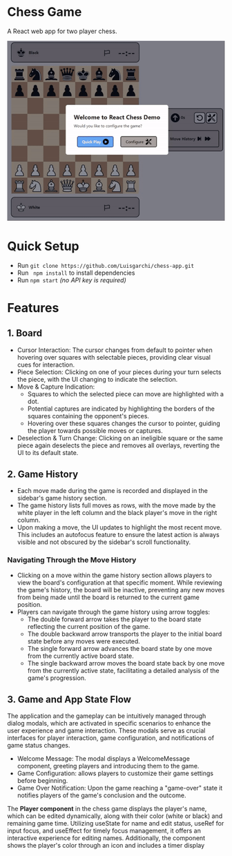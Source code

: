 # Chess Game

A React web app for two player chess.
<p align = "center">
    <img src="./public/React-App-Chess.gif" width = "800" ></video>
</p>

# Quick Setup
- Run ``` git clone https://github.com/Luisgarchi/chess-app.git ```
- Run ``` npm install``` to install dependencies
- Run ```npm start```
*(no API key is required)*

# Features

## 1. Board
- Cursor Interaction: The cursor changes from default to pointer when hovering over squares with selectable pieces, providing clear visual cues for interaction.
- Piece Selection: Clicking on one of your pieces during your turn selects the piece, with the UI changing to indicate the selection.
- Move & Capture Indication:
    - Squares to which the selected piece can move are highlighted with a dot.
    - Potential captures are indicated by highlighting the borders of the squares containing the opponent's pieces.
    - Hovering over these squares changes the cursor to pointer, guiding the player towards possible moves or captures.
- Deselection & Turn Change: Clicking on an ineligible square or the same piece again deselects the piece and removes all overlays, reverting the UI to its default state.

## 2. Game History
- Each move made during the game is recorded and displayed in the sidebar's game history section.
- The game history lists full moves as rows, with the move made by the white player in the left column and the black player's move in the right column.
- Upon making a move, the UI updates to highlight the most recent move. This includes an autofocus feature to ensure the latest action is always visible and not obscured by the sidebar's scroll functionality.

### Navigating Through the Move History

- Clicking on a move within the game history section allows players to view the board's configuration at that specific moment. While reviewing the game's history, the board will be inactive, preventing any new moves from being made until the board is returned to the current game position.
- Players can navigate through the game history using arrow toggles:
    - The double forward arrow takes the player to the board state reflecting the current position of the game.
    - The double backward arrow transports the player to the initial board state before any moves were executed.
    - The single forward arrow advances the board state by one move from the currently active board state.
    - The single backward arrow moves the board state back by one move from the currently active state, facilitating a detailed analysis of the game's progression.


## 3. Game and App State Flow

The application and the gameplay can be intuitively managed through dialog modals, which are activated in specific scenarios to enhance the user experience and game interaction. These modals serve as crucial interfaces for player interaction, game configuration, and notifications of game status changes.

- Welcome Message: The modal displays a WelcomeMessage component, greeting players and introducing them to the game.
- Game Configuration: allows players to customize their game settings before beginning.
- Game Over Notification: Upon the game reaching a "game-over" state it notifies players of the game's conclusion and the outcome.




The **Player component** in the chess game displays the player's name, which can be edited dynamically, along with their color (white or black) and remaining game time. Utilizing useState for name and edit status, useRef for input focus, and useEffect for timely focus management, it offers an interactive experience for editing names. Additionally, the component shows the player's color through an icon and includes a timer display